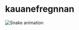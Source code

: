 # kauanefregnnan
![Snake animation](https://github.com/kauanefregnan/blob/output/github-contribution-grid-snake.svg)
 
